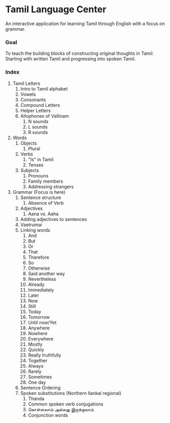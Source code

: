 # Tamil Language Center
An interactive application for learning Tamil through English with a focus on grammar.

### Goal
To teach the building blocks of constructing original thoughts in Tamil. Starting with written Tamil and progressing into spoken Tamil.

### Index
1. Tamil Letters
    1. Intro to Tamil alphabet
    1. Vowels
    1. Consonants
    1. Compound Letters
    1. Helper Letters
    1. Allophones of Vallinam
        1. N sounds
        1. L sounds
        1. R sounds
1. Words
    1. Objects
        1. Plural
    1. Verbs
        1. "Is" in Tamil
        1. Tenses
    1. Subjects
        1. Pronouns
        1. Family members
        1. Addressing strangers
1. Grammar (Focus is here)
    1. Sentence structure
        1. Absence of Verb
    1. Adjectives
        1. Aana vs. Aaha
    1. Adding adjectives to sentences
    1. Vaetrumai
    1. Linking words
        1. And
        1. But
        1. Or
        1. That
        1. Therefore
        1. So
        1. Otherwise
        1. Said another way
        1. Nevertheless
        1. Already
        1. Immediately
        1. Later
        1. Now
        1. Still
        1. Today
        1. Tomorrow
        1. Until now/Yet
        1. Anywhere
        1. Nowhere
        1. Everywhere
        1. Mostly
        1. Quickly
        1. Really truthfully
        1. Together
        1. Always
        1. Rarely
        1. Sometimes
        1. One day
    1. Sentence Ordering
    1. Spoken substitutions (Northern Ilankai regional)
        1. Thanda
        1. Common spoken verb conjugations
        1. கொள்ளலாம் அல்லது இருக்குலாம்
        1. Conjunction words